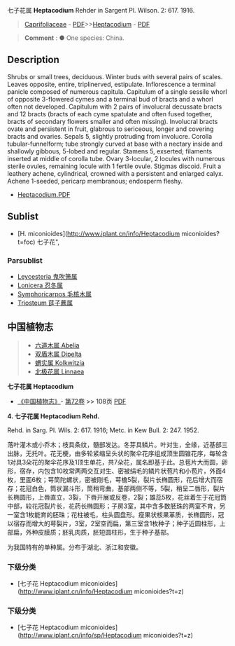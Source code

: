 七子花属 **Heptacodium** Rehder in Sargent Pl. Wilson. 2: 617. 1916.

> [Caprifoliaceae](http://www.iplant.cn/info/Caprifoliaceae?t=foc) - [PDF](http://www.iplant.cn/foc/pdf/Caprifoliaceae.pdf)>>[Heptacodium](http://www.iplant.cn/info/Heptacodium?t=foc) - [PDF](http://www.iplant.cn/foc/pdf/Heptacodium.pdf)

> **Comment** : 
> ● One species: China.

## Description

Shrubs or small trees, deciduous. Winter buds with several pairs of scales. Leaves opposite, entire, triplinerved, estipulate. Inflorescence a terminal panicle composed of numerous capitula. Capitulum of a single sessile whorl of opposite 3-flowered cymes and a terminal bud of bracts and a whorl often not developed. Capitulum with 2 pairs of involucral decussate bracts and 12 bracts (bracts of each cyme spatulate and often fused together, bracts of secondary flowers smaller and often missing). Involucral bracts ovate and persistent in fruit, glabrous to sericeous, longer and covering bracts and ovaries. Sepals 5, slightly protruding from involucre. Corolla tubular-funnelform; tube strongly curved at base with a nectary inside and shallowly gibbous, 5-lobed and regular. Stamens 5, exserted; filaments inserted at middle of corolla tube. Ovary 3-locular, 2 locules with numerous sterile ovules, remaining locule with 1 fertile ovule. Stigmas discoid. Fruit a leathery achene, cylindrical, crowned with a persistent and enlarged calyx. Achene 1-seeded, pericarp membranous; endosperm fleshy.

* [Heptacodium.PDF](http://www.iplant.cn/foc/pdf/Heptacodium.pdf)

## Sublist

* [H.  miconioides](http://www.iplant.cn/info/Heptacodium miconioides?t=foc) 七子花",

### Parsublist

* [Leycesteria  鬼吹箫属](http://www.iplant.cn/info/Leycesteria?t=foc)
* [Lonicera  忍冬属](http://www.iplant.cn/info/Lonicera?t=foc)
* [Symphoricarpos  毛核木属](http://www.iplant.cn/info/Symphoricarpos?t=foc)
* [Triosteum  莛子藨属](http://www.iplant.cn/info/Triosteum?t=foc)

## 中国植物志

> * [六道木属  Abelia](Abelia-糯米条属.md)
> * [双盾木属  Dipelta](http://www.iplant.cn/info/Dipelta?t=z)
> * [蝟实属  Kolkwitzia](http://www.iplant.cn/info/Kolkwitzia?t=z)
> * [北极花属  Linnaea](http://www.iplant.cn/info/Linnaea?t=z)

**七子花属 Heptacodium**

* [《中国植物志》](http://www.iplant.cn/frps)- [第72卷](http://www.iplant.cn/frps/vol/72) >> 108页 [PDF](http://www.iplant.cn/frps/pdf/72/108y.pdf)

**4. 七子花属 Heptacodium Rehd.**

Rehd. in Sarg. Pl. Wils. 2: 617. 1916; Metc. in Kew Bull. 2: 247. 1952.

落叶灌木或小乔木；枝具条纹，髓部发达。冬芽具鳞片。叶对生，全缘，近基部三出脉，无托叶。花无梗，由多轮紧缩呈头状的聚伞花序组成顶生圆锥花序，每轮含1对具3朵花的聚伞花序及1顶生单花，共7朵花，属名即基于此。总苞片大而圆，卵形，宿存，内包含10枚常两两交互对生、密被绢毛的鳞片状苞片和小苞片，外面4枚，里面6枚；萼筒陀螺状，密被刚毛，萼檐5裂，裂片长椭圆形，花后增大而宿存；花冠白色，筒状漏斗形，筒稍弯曲，基部两侧不等，5裂，稍呈二唇形，裂片长椭圆形，上唇直立，3裂，下唇开展或反卷，2裂；雄蕊5枚，花丝着生于花冠筒中部，较花冠裂片长，花药长椭圆形；子房3室，其中含多数胚珠的两室不育，另一室含1枚能育的胚珠；花柱被毛，柱头圆盘形。瘦果状核果革质，长椭圆形，冠以宿存而增大的萼裂片，3室，2室空而扁，第三室含1枚种子；种子近圆柱形，上部扁，外种皮膜质；胚乳肉质，胚短圆柱形，生于种子基部。

为我国特有的单种属。分布于湖北、浙江和安徽。

### 下级分类
* [七子花  Heptacodium miconioides](http://www.iplant.cn/info/Heptacodium miconioides?t=z)

### 下级分类
* [七子花  Heptacodium miconioides](http://www.iplant.cn/info/sp/Heptacodium miconioides?t=z)
